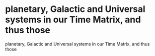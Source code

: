 # planetary, Galactic and Universal systems in our Time Matrix, and thus those

planetary, Galactic and Universal systems in our Time Matrix, and thus those